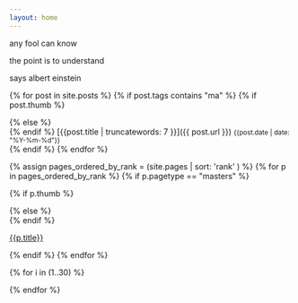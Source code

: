 ```yaml
---
layout: home
---
```

<div class="boxes">

<div class="box box2" markdown="1">

any fool can know

the point is to understand

says albert einstein

</div>


{% for post in site.posts %}
{% if post.tags contains "ma" %}
{% if post.thumb %}
<div class="box altbox" style="background: url('{{post.thumb}}') no-repeat center/cover;" markdown="1">
{% else %}
<div class="box altbox" markdown="1">
{% endif %}
[{{post.title | truncatewords: 7 }}]({{ post.url }})
<small>{{post.date | date: "%Y-%m-%d"}}</small>
</div>
{% endif %}
{% endfor %}


{% assign pages_ordered_by_rank = (site.pages | sort: 'rank' ) %}
{% for p in pages_ordered_by_rank %}
{% if p.pagetype == "masters" %}

{% if p.thumb %}
<div class="box altbox" style="background: url('{{p.thumb}}') no-repeat center/cover;">
{% else %}
<div class="box altbox">
{% endif %}

<a href="{{ p.permalink }}">{{p.title}}</a>
</div>
{% endif %}
{% endfor %}


{% for i in (1..30) %}

<div class="box"></div>

{% endfor %}


</div>
